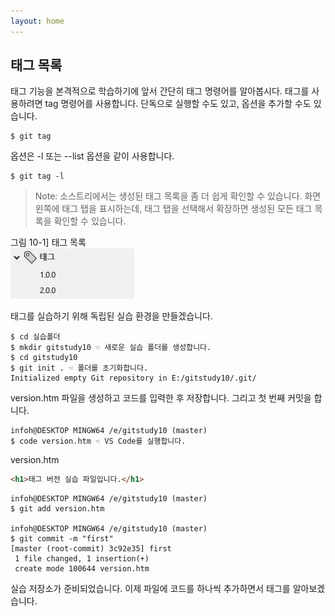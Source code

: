 ```yaml
---
layout: home
---
```

## 태그 목록
태그 기능을 본격적으로 학습하기에 앞서 간단히 태그 명령어를 알아봅시다. 태그를 사용하려면 tag 명령어를 사용합니다. 단독으로 실행할 수도 있고, 옵션을 추가할 수도 있습니다.  

```
$ git tag
```

옵션은 -l 또는 --list 옵션을 같이 사용합니다.

```
$ git tag -l
```

>Note: 소스트리에서는 생성된 태그 목록을 좀 더 쉽게 확인할 수 있습니다. 화면 왼쪽에 태그 탭을 표시하는데, 태그 탭을 선택해서 확장하면 생성된 모든 태그 목록을 확인할 수 있습니다.  

그림 10-1] 태그 목록  
![](./img/10-1.jpg)

태그를 실습하기 위해 독립된 실습 환경을 만들겠습니다.  

```
$ cd 실습폴더
$ mkdir gitstudy10 ☜ 새로운 실습 폴더를 생성합니다.
$ cd gitstudy10
$ git init . ☜ 폴더를 초기화합니다.
Initialized empty Git repository in E:/gitstudy10/.git/

```

version.htm 파일을 생성하고 코드를 입력한 후 저장합니다. 그리고 첫 번째 커밋을 합니다.  

```
infoh@DESKTOP MINGW64 /e/gitstudy10 (master)
$ code version.htm ☜ VS Code를 실행합니다.

```

version.htm
```html
<h1>태그 버전 실습 파일입니다.</h1>
```
 
```
infoh@DESKTOP MINGW64 /e/gitstudy10 (master)
$ git add version.htm

infoh@DESKTOP MINGW64 /e/gitstudy10 (master)
$ git commit -m "first"
[master (root-commit) 3c92e35] first
 1 file changed, 1 insertion(+)
 create mode 100644 version.htm

```

실습 저장소가 준비되었습니다. 이제 파일에 코드를 하나씩 추가하면서 태그를 알아보겠습니다.  

<br><br>